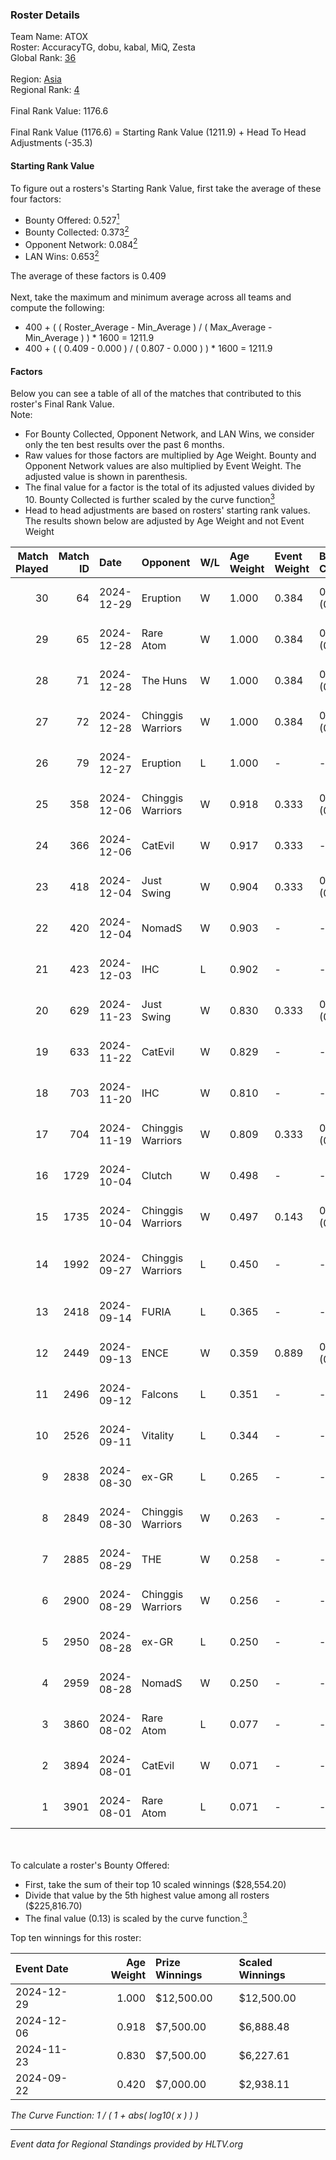 ### Roster Details<br />
Team Name: ATOX<br />
Roster: AccuracyTG, dobu, kabal, MiQ, Zesta<br />
Global Rank: [36](../../standings_global_2025_01_17.md)<br />
<br />
Region: [Asia]( ../../standings_asia_2025_01_17.md)<br />
Regional Rank: [4]( ../../standings_asia_2025_01_17.md)<br />
<br />
Final Rank Value:  1176.6<br />
<br />
Final Rank Value (1176.6) = Starting Rank Value (1211.9) + Head To Head Adjustments (-35.3)<br />

#### Starting Rank Value<br />
To figure out a rosters's Starting Rank Value, first take the average of these four factors:<br />
- Bounty Offered: 0.527[<sup>1</sup>](#table2)
- Bounty Collected: 0.373[<sup>2</sup>](#table1)
- Opponent Network: 0.084[<sup>2</sup>](#table1)
- LAN Wins: 0.653[<sup>2</sup>](#table1)

The average of these factors is 0.409<br />
<br />
Next, take the maximum and minimum average across all teams and compute the following:<br />
- 400 + ( ( Roster_Average - Min_Average ) / ( Max_Average - Min_Average ) ) * 1600 = 1211.9
- 400 + ( ( 0.409 - 0.000 ) / ( 0.807 - 0.000 ) ) * 1600 = 1211.9


#### Factors<br />
Below you can see a table of all of the matches that contributed to this roster's Final Rank Value.<br />
Note:<br />

- For Bounty Collected, Opponent Network, and LAN Wins, we consider only the ten best results over the past 6 months.
- Raw values for those factors are multiplied by Age Weight. Bounty and Opponent Network values are also multiplied by Event Weight. The adjusted value is shown in parenthesis.
- The final value for a factor is the total of its adjusted values divided by 10. Bounty Collected is further scaled by the curve function[<sup>3</sup>](#curveFunction)
- Head to head adjustments are based on rosters' starting rank values. The results shown below are adjusted by Age Weight and not Event Weight
<span id="table1"></span><br />


| Match Played | Match ID | Date       | Opponent          | W/L | Age Weight | Event Weight | Bounty Collected | Opponent Network | LAN Wins  | H2H Adj. | Roster                               |
| -: | -: | :- | :- | :- | :- | :- | :- | :- | :- | -: | :- |
|           30 |       64 | 2024-12-29 | Eruption          | W   | 1.000      | 0.384        | 0.027 (0.010)    | 0.149 (0.057)    | 1 (1.000) |     8.39 | AccuracyTG, dobu, kabal, MiQ, Zesta  |
|           29 |       65 | 2024-12-28 | Rare Atom         | W   | 1.000      | 0.384        | 0.059 (0.023)    | 0.263 (0.101)    | 1 (1.000) |     8.61 | AccuracyTG, dobu, kabal, MiQ, Zesta  |
|           28 |       71 | 2024-12-28 | The Huns          | W   | 1.000      | 0.384        | 0.056 (0.021)    | 0.355 (0.136)    | 1 (1.000) |     7.57 | AccuracyTG, dobu, kabal, MiQ, Zesta  |
|           27 |       72 | 2024-12-28 | Chinggis Warriors | W   | 1.000      | 0.384        | 0.039 (0.015)    | 0.312 (0.120)    | 1 (1.000) |     4.33 | AccuracyTG, dobu, kabal, MiQ, Zesta  |
|           26 |       79 | 2024-12-27 | Eruption          | L   | 1.000      | -            | -                | -                | -         |   -23.50 | AccuracyTG, dobu, kabal, MiQ, Zesta  |
|           25 |      358 | 2024-12-06 | Chinggis Warriors | W   | 0.918      | 0.333        | 0.039 (0.012)    | 0.312 (0.095)    | 0 (0.000) |     3.89 | AccuracyTG, dobu, kabal, MiQ, Zesta  |
|           24 |      366 | 2024-12-06 | CatEvil           | W   | 0.917      | 0.333        | -                | 0.151 (0.046)    | 0 (0.000) |     1.30 | AccuracyTG, dobu, kabal, MiQ, Zesta  |
|           23 |      418 | 2024-12-04 | Just Swing        | W   | 0.904      | 0.333        | 0.009 (0.003)    | 0.167 (0.050)    | 0 (0.000) |     2.36 | AccuracyTG, dobu, kabal, MiQ, Zesta  |
|           22 |      420 | 2024-12-04 | NomadS            | W   | 0.903      | -            | -                | -                | -         |     0.38 | AccuracyTG, dobu, kabal, MiQ, Zesta  |
|           21 |      423 | 2024-12-03 | IHC               | L   | 0.902      | -            | -                | -                | -         |   -26.27 | AccuracyTG, dobu, kabal, MiQ, Zesta  |
|           20 |      629 | 2024-11-23 | Just Swing        | W   | 0.830      | 0.333        | 0.009 (0.003)    | 0.167 (0.046)    | -         |     2.05 | AccuracyTG, dobu, kabal, MiQ, Zesta  |
|           19 |      633 | 2024-11-22 | CatEvil           | W   | 0.829      | -            | -                | -                | -         |     0.86 | AccuracyTG, dobu, kabal, MiQ, Zesta  |
|           18 |      703 | 2024-11-20 | IHC               | W   | 0.810      | -            | -                | -                | -         |     1.70 | AccuracyTG, dobu, kabal, MiQ, Zesta  |
|           17 |      704 | 2024-11-19 | Chinggis Warriors | W   | 0.809      | 0.333        | 0.039 (0.011)    | 0.312 (0.084)    | -         |     3.96 | AccuracyTG, dobu, kabal, MiQ, Zesta  |
|           16 |     1729 | 2024-10-04 | Clutch            | W   | 0.498      | -            | -                | -                | 1 (0.498) |     0.53 | cool4st, dobu, kabal, MiQ, yAmi      |
|           15 |     1735 | 2024-10-04 | Chinggis Warriors | W   | 0.497      | 0.143        | 0.039 (0.003)    | -                | 1 (0.497) |     2.96 | cool4st, dobu, kabal, MiQ, yAmi      |
|           14 |     1992 | 2024-09-27 | Chinggis Warriors | L   | 0.450      | -            | -                | -                | -         |   -13.31 | dobu, FlyNN, kabal, MiQ, yAmi        |
|           13 |     2418 | 2024-09-14 | FURIA             | L   | 0.365      | -            | -                | -                | -         |    -1.24 | Annihilation, dobu, kabal, MiQ, yAmi |
|           12 |     2449 | 2024-09-13 | ENCE              | W   | 0.359      | 0.889        | 0.337 (0.108)    | 0.324 (0.103)    | 1 (0.359) |     5.13 | Annihilation, dobu, kabal, MiQ, yAmi |
|           11 |     2496 | 2024-09-12 | Falcons           | L   | 0.351      | -            | -                | -                | -         |    -8.18 | Annihilation, dobu, kabal, MiQ, yAmi |
|           10 |     2526 | 2024-09-11 | Vitality          | L   | 0.344      | -            | -                | -                | -         |    -0.35 | Annihilation, dobu, kabal, MiQ, yAmi |
|            9 |     2838 | 2024-08-30 | ex-GR             | L   | 0.265      | -            | -                | -                | -         |    -7.69 | Annihilation, dobu, kabal, MiQ, yAmi |
|            8 |     2849 | 2024-08-30 | Chinggis Warriors | W   | 0.263      | -            | -                | -                | -         |     0.46 | Annihilation, dobu, kabal, MiQ, yAmi |
|            7 |     2885 | 2024-08-29 | THE               | W   | 0.258      | -            | -                | -                | -         |     0.17 | Annihilation, dobu, kabal, MiQ, yAmi |
|            6 |     2900 | 2024-08-29 | Chinggis Warriors | W   | 0.256      | -            | -                | -                | -         |     1.30 | Annihilation, dobu, kabal, MiQ, yAmi |
|            5 |     2950 | 2024-08-28 | ex-GR             | L   | 0.250      | -            | -                | -                | -         |    -7.32 | Annihilation, dobu, kabal, MiQ, yAmi |
|            4 |     2959 | 2024-08-28 | NomadS            | W   | 0.250      | -            | -                | -                | -         |     0.13 | Annihilation, dobu, kabal, MiQ, yAmi |
|            3 |     3860 | 2024-08-02 | Rare Atom         | L   | 0.077      | -            | -                | -                | -         |    -1.84 | Annihilation, dobu, kabal, MiQ, yAmi |
|            2 |     3894 | 2024-08-01 | CatEvil           | W   | 0.071      | -            | -                | -                | -         |     0.05 | Annihilation, dobu, kabal, MiQ, yAmi |
|            1 |     3901 | 2024-08-01 | Rare Atom         | L   | 0.071      | -            | -                | -                | -         |    -1.69 | Annihilation, dobu, kabal, MiQ, yAmi |

<br />
<span id="table2"></span><br />
To calculate a roster's Bounty Offered:<br />

- First, take the sum of their top 10 scaled winnings ($28,554.20)
- Divide that value by the 5th highest value among all rosters ($225,816.70)
- The final value (0.13) is scaled by the curve function.[<sup>3</sup>](#curveFunction)

Top ten winnings for this roster:<br />

| Event Date | Age Weight | Prize Winnings | Scaled Winnings |
| :- | -: | :- | :- |
| 2024-12-29 |      1.000 | $12,500.00     | $12,500.00      |
| 2024-12-06 |      0.918 | $7,500.00      | $6,888.48       |
| 2024-11-23 |      0.830 | $7,500.00      | $6,227.61       |
| 2024-09-22 |      0.420 | $7,000.00      | $2,938.11       |


<span id="curveFunction"></span>_The Curve Function: 1 / ( 1 + abs( log10( x ) ) )_<br />

---
_Event data for Regional Standings provided by HLTV.org_<br />

